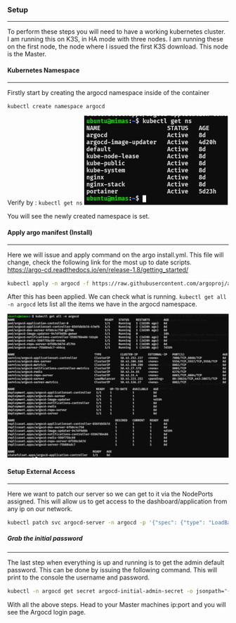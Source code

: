 
### Setup
---

To perform these steps you will need to have a working kubernetes cluster. I am running this on K3S, in HA mode with three nodes. I am running these on the first node, the node where I issued the first K3S download. This node is the Master. 


#### Kubernetes Namespace
---

Firstly start by creating the argocd namespace inside of the container

```bash
kubectl create namespace argocd
```

Verify by : `kubectl get ns`
![](Pasted%20image%2020230315111335.png)

You will see the newly created namespace is set.


#### Apply argo manifest (Install)
---
Here we will issue and apply command on the argo install.yml. This file will change, check the following link for the most up to date scripts. https://argo-cd.readthedocs.io/en/release-1.8/getting_started/

```bash
kubectl apply -n argocd -f https://raw.githubusercontent.com/argoproj/argo-cd/stable/manifests/install.yaml
```

After this has been applied. We can check what is running. `kubectl get all -n argocd` lets list all the items we have in the argocd namespace.

![](Pasted%20image%2020230315111710.png)


#### Setup External Access
---

Here we want to patch our server so we can get to it via the NodePorts assigned. This will allow us to get access to the dashboard/application from any ip on our network.

```bash
kubectl patch svc argocd-server -n argocd -p '{"spec": {"type": "LoadBalancer"}}'
```


##### Grab the initial password
---

The last step when everything is up and running is to get the admin default password. This can be done by issuing the following command. This will print to the console the username and password.

```bash
kubectl -n argocd get secret argocd-initial-admin-secret -o jsonpath="{.data.password}" | base64 -d
```

With all the above steps. Head to your Master machines ip:port and you will see the Argocd login page.